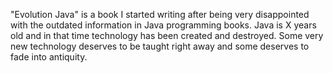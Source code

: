 "Evolution Java" is a book I started writing after being very disappointed with the outdated information in Java programming books. Java is X years old and in that time technology has been created and destroyed. Some very new technology deserves to be taught right away and some deserves to fade into antiquity. 

